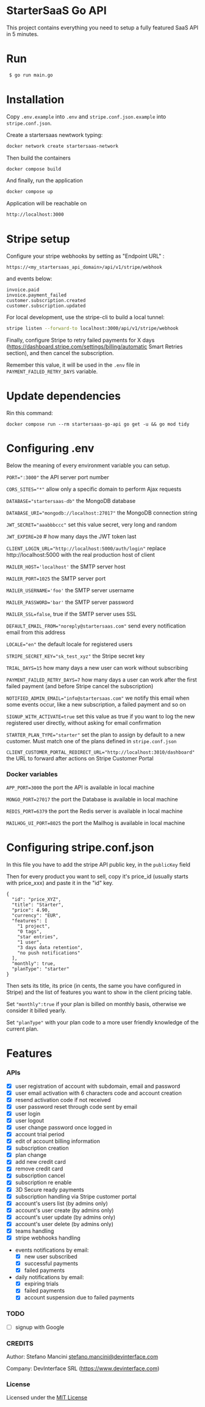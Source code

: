 # StarterSaaS Go API

This project contains everything you need to setup a fully featured SaaS API in 5 minutes.

# Run
```bash
 $ go run main.go
```

# Installation

Copy `.env.example` into `.env` and `stripe.conf.json.example` into `stripe.conf.json`.

Create a startersaas newtwork typing:

```bash
docker network create startersaas-network
```

Then build the containers

```bash
docker compose build
```

And finally, run the application

```bash
docker compose up
```

Application will be reachable on

```bash
http://localhost:3000
```

# Stripe setup

Configure your stripe webhooks by setting as "Endpoint URL" :

```
https://<my_startersaas_api_domain>/api/v1/stripe/webhook
```

and events below:

```
invoice.paid
invoice.payment_failed
customer.subscription.created
customer.subscription.updated
```

For local development, use the stripe-cli to build a local tunnel:

```bash
stripe listen --forward-to localhost:3000/api/v1/stripe/webhook
```

Finally, configure Stripe to retry failed payments for X days (https://dashboard.stripe.com/settings/billing/automatic Smart Retries section), and then cancel the subscription.

Remember this value, it will be used in the `.env` file in `PAYMENT_FAILED_RETRY_DAYS` variable.

# Update dependencies

Rin this command:

```
docker compose run --rm startersaas-go-api go get -u && go mod tidy
```

# Configuring .env

Below the meaning of every environment variable you can setup.

`PORT=":3000"` the API server port number

`CORS_SITES="*"` allow only a specific domain to perform Ajax requests

`DATABASE="startersaas-db"` the MongoDB database

`DATABASE_URI="mongodb://localhost:27017"` the MongoDB connection string

`JWT_SECRET="aaabbbccc"` set this value secret, very long and random

`JWT_EXPIRE=20` # how many days the JWT token last

`CLIENT_LOGIN_URL="http://localhost:5000/auth/login"` replace http://localhost:5000 with the real production host of client

`MAILER_HOST='localhost'` the SMTP server host

`MAILER_PORT=1025` the SMTP server port

`MAILER_USERNAME='foo'` the SMTP server username

`MAILER_PASSWORD='bar'` the SMTP server password

`MAILER_SSL=false`, true if the SMTP server uses SSL

`DEFAULT_EMAIL_FROM="noreply@startersaas.com"` send every notification email from this address

`LOCALE="en"` the default locale for registered users

`STRIPE_SECRET_KEY="sk_test_xyz"` the Stripe secret key

`TRIAL_DAYS=15` how many days a new user can work without subscribing

`PAYMENT_FAILED_RETRY_DAYS=7` how many days a user can work after the first failed payment (and before Stripe cancel the subscription)

`NOTIFIED_ADMIN_EMAIL="info@startersaas.com"` we notify this email when some events occur, like a new subscription, a failed payment and so on

`SIGNUP_WITH_ACTIVATE=true` set this value as true if you want to log the new registered user directly, without asking for email confirmation

`STARTER_PLAN_TYPE="starter"` set the plan to assign by default to a new customer. Must match one of the plans defined in `stripe.conf.json`

`CLIENT_CUSTOMER_PORTAL_REDIRECT_URL="http://localhost:3010/dashboard"` the URL to forward after actions on Stripe Customer Portal

### Docker variables

`APP_PORT=3000` the port the API is available in local machine

`MONGO_PORT=27017` the port the Database is available in local machine

`REDIS_PORT=6379` the port the Redis server is available in local machine

`MAILHOG_UI_PORT=8025` the port the Mailhog is available in local machine

# Configuring stripe.conf.json

In this file you have to add the stripe API public key, in the `publicKey` field

Then for every product you want to sell, copy it's price_id (usually starts with price_xxx) and paste it in the "id" key.

```
{
  "id": "price_XYZ",
  "title": "Starter",
  "price": 4.90,
  "currency": "EUR",
  "features": [
    "1 project",
    "0 tags",
    "star entries",
    "1 user",
    "3 days data retention",
    "no push notifications"
  ],
  "monthly": true,
  "planType": "starter"
}
```

Then sets its title, its price (in cents, the same you have configured in Stripe) and the list of features you want to show in the client pricing table.

Set `"monthly":true` if your plan is billed on monthly basis, otherwise we consider it billed yearly.

Set `"planType"` with your plan code to a more user friendly knowledge of the current plan.

# Features

### APIs

- [x] user registration of account with subdomain, email and password
- [x] user email activation with 6 characters code and account creation
- [x] resend activation code if not received
- [x] user password reset through code sent by email
- [x] user login
- [x] user logout
- [x] user change password once logged in
- [x] account trial period
- [x] edit of account billing information
- [x] subscription creation
- [x] plan change
- [x] add new credit card
- [x] remove credit card
- [x] subscription cancel
- [x] subscription re enable
- [x] 3D Secure ready payments
- [x] subscription handling via Stripe customer portal
- [x] account's users list (by admins only)
- [x] account's user create (by admins only)
- [x] account's user update (by admins only)
- [x] account's user delete (by admins only)
- [x] teams handling
- [x] stripe webhooks handling
- events notifications by email:
  - [x] new user subscribed
  - [x] successful payments
  - [x] failed payments
- daily notifications by email:
  - [x] expiring trials
  - [x] failed payments
  - [x] account suspension due to failed payments

### TODO

- [ ] signup with Google

### CREDITS

Author: Stefano Mancini <stefano.mancini@devinterface.com>

Company: DevInterface SRL (https://www.devinterface.com)

### License

Licensed under the [MIT License](https://github.com/devinterface/startersaas-go-api/blob/master/LICENSE)
